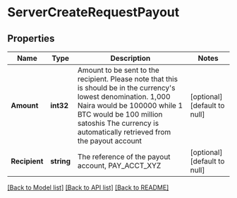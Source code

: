 # ServerCreateRequestPayout

## Properties
Name | Type | Description | Notes
------------ | ------------- | ------------- | -------------
**Amount** | **int32** | Amount to be sent to the recipient. Please note that this is should be in the currency&#x27;s lowest denomination. 1,000 Naira would be 100000 while 1 BTC would be 100 million satoshis The currency is automatically retrieved from the payout account | [optional] [default to null]
**Recipient** | **string** | The reference of the payout account, PAY_ACCT_XYZ | [optional] [default to null]

[[Back to Model list]](../README.md#documentation-for-models) [[Back to API list]](../README.md#documentation-for-api-endpoints) [[Back to README]](../README.md)

